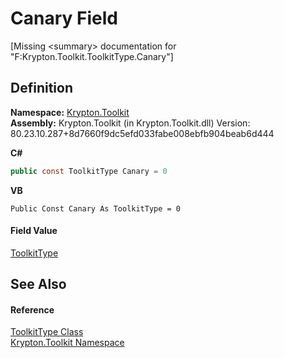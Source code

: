 # Canary Field


\[Missing &lt;summary&gt; documentation for "F:Krypton.Toolkit.ToolkitType.Canary"\]



## Definition
**Namespace:** <a href="79d2eac2-21f4-54ff-7552-b20c33c30600.md">Krypton.Toolkit</a>  
**Assembly:** Krypton.Toolkit (in Krypton.Toolkit.dll) Version: 80.23.10.287+8d7660f9dc5efd033fabe008ebfb904beab6d444

**C#**
``` C#
public const ToolkitType Canary = 0
```
**VB**
``` VB
Public Const Canary As ToolkitType = 0
```



#### Field Value
<a href="36602796-092b-42b3-f39a-a558bf262a12.md">ToolkitType</a>

## See Also


#### Reference
<a href="36602796-092b-42b3-f39a-a558bf262a12.md">ToolkitType Class</a>  
<a href="79d2eac2-21f4-54ff-7552-b20c33c30600.md">Krypton.Toolkit Namespace</a>  
